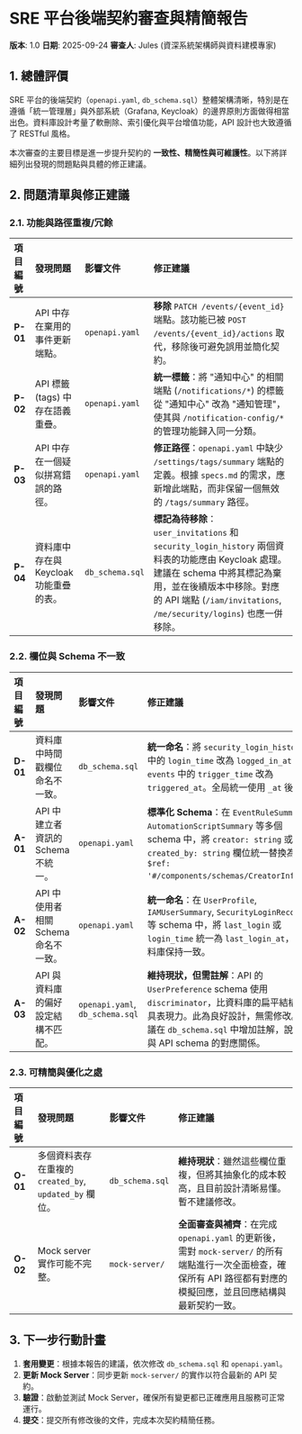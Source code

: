 # SRE 平台後端契約審查與精簡報告

**版本**: 1.0
**日期**: 2025-09-24
**審查人**: Jules (資深系統架構師與資料建模專家)

## 1. 總體評價

SRE 平台的後端契約（`openapi.yaml`, `db_schema.sql`）整體架構清晰，特別是在遵循「統一管理層」與外部系統（Grafana, Keycloak）的邊界原則方面做得相當出色。資料庫設計考量了軟刪除、索引優化與平台增值功能，API 設計也大致遵循了 RESTful 風格。

本次審查的主要目標是進一步提升契約的 **一致性、精簡性與可維護性**。以下將詳細列出發現的問題點與具體的修正建議。

## 2. 問題清單與修正建議

### 2.1. 功能與路徑重複/冗餘

| 項目編號 | 發現問題 | 影響文件 | 修正建議 |
| :--- | :--- | :--- | :--- |
| **P-01** | API 中存在棄用的事件更新端點。 | `openapi.yaml` | **移除** `PATCH /events/{event_id}` 端點。該功能已被 `POST /events/{event_id}/actions` 取代，移除後可避免誤用並簡化契約。 |
| **P-02** | API 標籤 (tags) 中存在語義重疊。 | `openapi.yaml` | **統一標籤**：將 "通知中心" 的相關端點 (`/notifications/*`) 的標籤從 "通知中心" 改為 "通知管理"，使其與 `/notification-config/*` 的管理功能歸入同一分類。 |
| **P-03** | API 中存在一個疑似拼寫錯誤的路徑。 | `openapi.yaml` | **修正路徑**：`openapi.yaml` 中缺少 `/settings/tags/summary` 端點的定義。根據 `specs.md` 的需求，應新增此端點，而非保留一個無效的 `/tags/summary` 路徑。 |
| **P-04** | 資料庫中存在與 Keycloak 功能重疊的表。 | `db_schema.sql` | **標記為待移除**：`user_invitations` 和 `security_login_history` 兩個資料表的功能應由 Keycloak 處理。建議在 schema 中將其標記為棄用，並在後續版本中移除。對應的 API 端點 (`/iam/invitations`, `/me/security/logins`) 也應一併移除。 |

### 2.2. 欄位與 Schema 不一致

| 項目編號 | 發現問題 | 影響文件 | 修正建議 |
| :--- | :--- | :--- | :--- |
| **D-01** | 資料庫中時間戳欄位命名不一致。 | `db_schema.sql` | **統一命名**：將 `security_login_history` 中的 `login_time` 改為 `logged_in_at`；將 `events` 中的 `trigger_time` 改為 `triggered_at`。全局統一使用 `_at` 後綴。 |
| **A-01** | API 中建立者資訊的 Schema 不統一。 | `openapi.yaml` | **標準化 Schema**：在 `EventRuleSummary`, `AutomationScriptSummary` 等多個 schema 中，將 `creator: string` 或 `created_by: string` 欄位統一替換為 `$ref: '#/components/schemas/CreatorInfo'`。 |
| **A-02** | API 中使用者相關 Schema 命名不一致。 | `openapi.yaml` | **統一命名**：在 `UserProfile`, `IAMUserSummary`, `SecurityLoginRecord` 等 schema 中，將 `last_login` 或 `login_time` 統一為 `last_login_at`，與資料庫保持一致。 |
| **A-03** | API 與資料庫的偏好設定結構不匹配。 | `openapi.yaml`, `db_schema.sql` | **維持現狀，但需註解**：API 的 `UserPreference` schema 使用 `discriminator`，比資料庫的扁平結構更具表現力。此為良好設計，無需修改。建議在 `db_schema.sql` 中增加註解，說明其與 API schema 的對應關係。 |

### 2.3. 可精簡與優化之處

| 項目編號 | 發現問題 | 影響文件 | 修正建議 |
| :--- | :--- | :--- | :--- |
| **O-01** | 多個資料表存在重複的 `created_by`, `updated_by` 欄位。 | `db_schema.sql` | **維持現狀**：雖然這些欄位重複，但將其抽象化的成本較高，且目前設計清晰易懂。暫不建議修改。 |
| **O-02** | Mock server 實作可能不完整。 | `mock-server/` | **全面審查與補齊**：在完成 `openapi.yaml` 的更新後，需對 `mock-server/` 的所有端點進行一次全面檢查，確保所有 API 路徑都有對應的模擬回應，並且回應結構與最新契約一致。 |

## 3. 下一步行動計畫

1.  **套用變更**：根據本報告的建議，依次修改 `db_schema.sql` 和 `openapi.yaml`。
2.  **更新 Mock Server**：同步更新 `mock-server/` 的實作以符合最新的 API 契約。
3.  **驗證**：啟動並測試 Mock Server，確保所有變更都已正確應用且服務可正常運行。
4.  **提交**：提交所有修改後的文件，完成本次契約精簡任務。